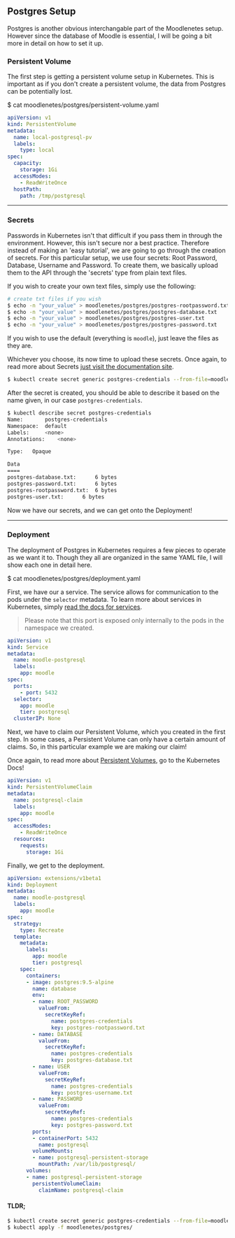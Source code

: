 Postgres Setup
--------------

Postgres is another obvious interchangable part of the Moodlenetes setup.  However since the database of Moodle is essential, I will be going a bit more in detail on how to set it up.

### Persistent Volume

The first step is getting a persistent volume setup in Kubernetes.  This is important as if you don't create a persistent volume, the data from Postgres can be potentially lost.

$ cat moodlenetes/postgres/persistent-volume.yaml

```yaml
apiVersion: v1
kind: PersistentVolume
metadata:
  name: local-postgresql-pv
  labels:
    type: local
spec:
  capacity:
    storage: 1Gi
  accessModes:
    - ReadWriteOnce
  hostPath:
    path: /tmp/postgresql
```

----

### Secrets

Passwords in Kubernetes isn't that difficult if you pass them in through the environment.  However, this isn't secure nor a best practice.  Therefore instead of making an 'easy tutorial', we are going to go through the creation of secrets.  For this particular setup, we use four secrets: Root Password, Database, Username and Password.  To create them, we basically upload them to the API through the 'secrets' type from plain text files.

If you wish to create your own text files, simply use the following:

```sh
# create txt files if you wish
$ echo -n "your_value" > moodlenetes/postgres/postgres-rootpassword.txt
$ echo -n "your_value" > moodlenetes/postgres/postgres-database.txt
$ echo -n "your_value" > moodlenetes/postgres/postgres-user.txt
$ echo -n "your_value" > moodlenetes/postgres/postgres-password.txt
```

If you wish to use the default (everything is ``moodle``), just leave the files as they are.

Whichever you choose, its now time to upload these secrets.  Once again, to read more about Secrets [just visit the documentation site](https://kubernetes.io/docs/user-guide/secrets/).

```sh
$ kubectl create secret generic postgres-credentials --from-file=moodlenetes/postgres/postgres-rootpassword.txt --from-file=moodlenetes/postgres/postgres-database.txt --from-file=moodlenetes/postgres/postgres-user.txt --from-file=moodlenetes/postgres/postgres-password.txt
```

After the secret is created, you should be able to describe it based on the name given, in our case ``postgres-credentials``.

```sh
$ kubectl describe secret postgres-credentials
Name:		postgres-credentials
Namespace:	default
Labels:		<none>
Annotations:	<none>

Type:	Opaque

Data
====
postgres-database.txt:		6 bytes
postgres-password.txt:		6 bytes
postgres-rootpassword.txt:	6 bytes
postgres-user.txt:		6 bytes
```

Now we have our secrets, and we can get onto the Deployment!

----

### Deployment

The deployment of Postgres in Kubernetes requires a few pieces to operate as we want it to.  Though they all are organized in the same YAML file, I will show each one in detail here.

$ cat moodlenetes/postgres/deployment.yaml

First, we have our a service.  The service allows for communication to the pods under the ``selector`` metadata.  To learn more about services in Kubernetes, simply [read the docs for services](https://kubernetes.io/docs/user-guide/services/).

> Please note that this port is exposed only internally to the pods in the namespace we created.

```yaml
apiVersion: v1
kind: Service
metadata:
  name: moodle-postgresql
  labels:
    app: moodle
spec:
  ports:
    - port: 5432
  selector:
    app: moodle
    tier: postgresql
  clusterIP: None
```

Next, we have to claim our Persistent Volume, which you created in the first step.  In some cases, a Persistent Volume can only have a certain amount of claims.  So, in this particular example we are making our claim!

Once again, to read more about [Persistent Volumes](https://kubernetes.io/docs/user-guide/persistent-volumes/), go to the Kubernetes Docs!

```yaml
apiVersion: v1
kind: PersistentVolumeClaim
metadata:
  name: postgresql-claim
  labels:
    app: moodle
spec:
  accessModes:
    - ReadWriteOnce
  resources:
    requests:
      storage: 1Gi
```

Finally, we get to the deployment.

```yaml
apiVersion: extensions/v1beta1
kind: Deployment
metadata:
  name: moodle-postgresql
  labels:
    app: moodle
spec:
  strategy:
    type: Recreate
  template:
    metadata:
      labels:
        app: moodle
        tier: postgresql
    spec:
      containers:
      - image: postgres:9.5-alpine
        name: database
        env:
        - name: ROOT_PASSWORD
          valueFrom:
            secretKeyRef:
              name: postgres-credentials
              key: postgres-rootpassword.txt
        - name: DATABASE
          valueFrom:
            secretKeyRef:
              name: postgres-credentials
              key: postgres-database.txt
        - name: USER
          valueFrom:
            secretKeyRef:
              name: postgres-credentials
              key: postgres-username.txt
        - name: PASSWORD
          valueFrom:
            secretKeyRef:
              name: postgres-credentials
              key: postgres-password.txt
        ports:
        - containerPort: 5432
          name: postgresql
        volumeMounts:
        - name: postgresql-persistent-storage
          mountPath: /var/lib/postgresql/
      volumes:
      - name: postgresql-persistent-storage
        persistentVolumeClaim:
          claimName: postgresql-claim
```

#### TLDR;

```sh
$ kubectl create secret generic postgres-credentials --from-file=moodlenetes/postgres/postgres-rootpassword.txt --from-file=moodlenetes/postgres/postgres-database.txt --from-file=moodlenetes/postgres/postgres-user.txt --from-file=moodlenetes/postgres/postgres-password.txt
$ kubectl apply -f moodlenetes/postgres/

```
